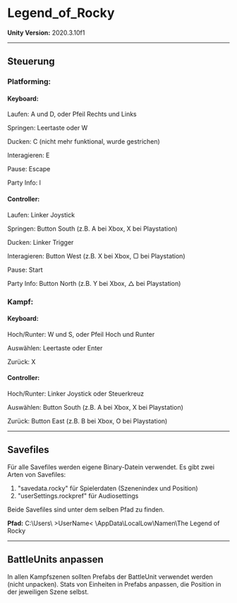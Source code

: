 # Legend_of_Rocky
**Unity Version:** 2020.3.10f1

---

## Steuerung

### Platforming:

#### Keyboard:
Laufen: A und D, oder Pfeil Rechts und Links

Springen: Leertaste oder W

Ducken: C (nicht mehr funktional, wurde gestrichen)

Interagieren: E

Pause: Escape

Party Info: I

#### Controller:
Laufen: Linker Joystick

Springen: Button South (z.B. A bei Xbox, X bei Playstation)

Ducken: Linker Trigger

Interagieren: Button West (z.B. X bei Xbox, ▢ bei Playstation)

Pause: Start

Party Info: Button North (z.B. Y bei Xbox, △ bei Playstation)

### Kampf:

#### Keyboard:
Hoch/Runter: W und S, oder Pfeil Hoch und Runter

Auswählen: Leertaste oder Enter

Zurück: X

#### Controller:
Hoch/Runter: Linker Joystick oder Steuerkreuz

Auswählen: Button South (z.B. A bei Xbox, X bei Playstation)

Zurück: Button East (z.B. B bei Xbox, O bei Playstation)

---

## Savefiles
Für alle Savefiles werden eigene Binary-Datein verwendet. Es gibt zwei Arten von Savefiles:

1. "savedata.rocky" für Spielerdaten (Szenenindex und Position)
2. "userSettings.rockpref" für Audiosettings

Beide Savefiles sind unter dem selben Pfad zu finden.

**Pfad:** C:\Users\ >UserName< \AppData\LocalLow\Namen\The Legend of Rocky

---

## BattleUnits anpassen

In allen Kampfszenen sollten Prefabs der BattleUnit verwendet werden (nicht unpacken).
Stats von Einheiten in Prefabs anpassen, die Position in der jeweiligen Szene selbst.